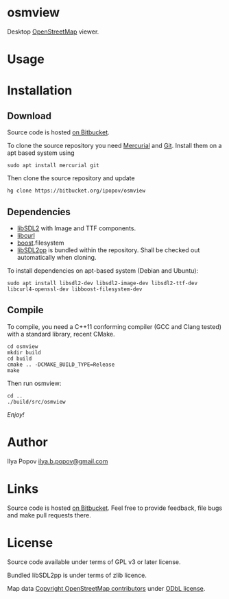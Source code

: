 osmview
=======

Desktop [OpenStreetMap](https://openstreetmap.org) viewer.

Usage
=====


Installation
============

Download
--------
Source code is hosted [on Bitbucket](https://bitbucket.org/ipopov/osmview).

To clone the source repository you need
[Mercurial](https://www.mercurial-scm.org/) and [Git](https://git-scm.com/).
Install them on a apt based system using

    sudo apt install mercurial git

Then clone the source repository and update

    hg clone https://bitbucket.org/ipopov/osmview

Dependencies
------------

- [libSDL2](https://www.libsdl.org/) with Image and TTF components.
- [libcurl](http://curl.haxx.se/)
- [boost](http://boost.org).filesystem
- [libSDL2pp](https://github.com/AMDmi3/libSDL2pp)
  is bundled within the repository.
  Shall be checked out automatically when cloning.

To install dependencies on apt-based system (Debian and Ubuntu):

    sudo apt install libsdl2-dev libsdl2-image-dev libsdl2-ttf-dev libcurl4-openssl-dev libboost-filesystem-dev

Compile
-------

To compile, you need a C++11 conforming compiler (GCC and Clang tested)
with a standard library, recent CMake.

    cd osmview
    mkdir build
    cd build
    cmake .. -DCMAKE_BUILD_TYPE=Release
    make

Then run osmview:

    cd ..
    ./build/src/osmview

*Enjoy!*

Author
======

Ilya Popov <ilya.b.popov@gmail.com>

Links
=====

Source code is hosted [on Bitbucket](https://bitbucket.org/ipopov/osmview).
Feel free to provide feedback, file bugs and make pull requests there.

License
=======

Source code available under terms of GPL v3 or later license.

Bundled libSDL2pp is under terms of zlib licence.

Map data [Copyright OpenStreetMap contributors](https://www.openstreetmap.org/copyright)
under [ODbL license](http://www.opendatacommons.org/licenses/odbl).
